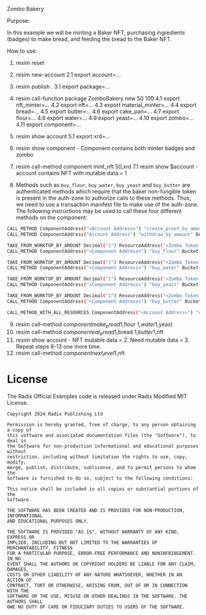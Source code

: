 Zombo Bakery

Purpose:

In this example we will be minting a Baker NFT, purchasing ingredients (badges) to make bread, and feeding the bread to the Baker NFT.

How to use: 

1. resim reset
2. resim new-account
	2.1 export account=...
3. resim publish .
	3.1 export package=...
4. resim call-function package ZomboBakery new 50 100 
	4.1 export nft_minter=...
	4.2 export nft=…
	4.3 export material_minter=…
	4.4 export bread=…
	4.5 export butter=…
	4.6 export cake_pan=…
	4.7 export flour=…
	4.8 export water=…
	4.9 export yeast=...
	4.10 export zombo=…
	4.11 export component=...
5. resim show account 
	5.1 export xrd=...
6. resim show component - Component contains both minter badges and zombo
7. resim call-method component mint_nft 50,xrd
	7.1 resim show $account - account contains NFT with mutable data = 1

8. Methods such as `buy_flour`, `buy_water`, `buy_yeast` and `buy_butter` are authenticated methods which require that the baker non-fungible token is present in the auth-zone to authorize calls to these methods. Thus, we need to use a transaction manifest file to make use of the auth-zone. The following instructions may be used to call these four different methods on the component:

```sh
CALL_METHOD ComponentAddress("<Account Address>") "create_proof_by_amount" Decimal("1") ResourceAddress("<Baker Badge Resource Address>");
CALL_METHOD ComponentAddress("Account Address") "withdraw_by_amount" Decimal("4") ResourceAddress("<Zombo Token Resource Address>");

TAKE_FROM_WORKTOP_BY_AMOUNT Decimal("1") ResourceAddress("<Zombo Token Resource Address>") Bucket("zombo_tokens_bucket_1");
CALL_METHOD ComponentAddress("<Component Address>") "buy_flour" Bucket("zombo_tokens_bucket_1");

TAKE_FROM_WORKTOP_BY_AMOUNT Decimal("1") ResourceAddress("<Zombo Token Resource Address>") Bucket("zombo_tokens_bucket_2");
CALL_METHOD ComponentAddress("<Component Address>") "buy_water" Bucket("zombo_tokens_bucket_2");

TAKE_FROM_WORKTOP_BY_AMOUNT Decimal("1") ResourceAddress("<Zombo Token Resource Address>") Bucket("zombo_tokens_bucket_3");
CALL_METHOD ComponentAddress("<Component Address>") "buy_yeast" Bucket("zombo_tokens_bucket_3");

TAKE_FROM_WORKTOP_BY_AMOUNT Decimal("1") ResourceAddress("<Zombo Token Resource Address>") Bucket("zombo_tokens_bucket_4");
CALL_METHOD ComponentAddress("<Component Address>") "buy_butter" Bucket("zombo_tokens_bucket_4");

CALL_METHOD_WITH_ALL_RESOURCES ComponentAddress("<Account Address>") "deposit_batch";
```

9. resim call-method $component make_bread 1,$flour 1,$water 1,$yeast
10. resim call-method $component eat_bread 1,$bread 1,$butter 1,$nft
11. resim show account - NFT mutable data = 2. Need mutable data = 3.  Repeat steps 8-13 one more time.
12. resim call-method $component next_level 1,$nft

# License

The Radix Official Examples code is released under Radix Modified MIT License.

    Copyright 2024 Radix Publishing Ltd

    Permission is hereby granted, free of charge, to any person obtaining a copy of
    this software and associated documentation files (the "Software"), to deal in
    the Software for non-production informational and educational purposes without
    restriction, including without limitation the rights to use, copy, modify,
    merge, publish, distribute, sublicense, and to permit persons to whom the
    Software is furnished to do so, subject to the following conditions:

    This notice shall be included in all copies or substantial portions of the
    Software.

    THE SOFTWARE HAS BEEN CREATED AND IS PROVIDED FOR NON-PRODUCTION, INFORMATIONAL
    AND EDUCATIONAL PURPOSES ONLY.

    THE SOFTWARE IS PROVIDED "AS IS", WITHOUT WARRANTY OF ANY KIND, EXPRESS OR
    IMPLIED, INCLUDING BUT NOT LIMITED TO THE WARRANTIES OF MERCHANTABILITY, FITNESS
    FOR A PARTICULAR PURPOSE, ERROR-FREE PERFORMANCE AND NONINFRINGEMENT. IN NO
    EVENT SHALL THE AUTHORS OR COPYRIGHT HOLDERS BE LIABLE FOR ANY CLAIM, DAMAGES,
    COSTS OR OTHER LIABILITY OF ANY NATURE WHATSOEVER, WHETHER IN AN ACTION OF
    CONTRACT, TORT OR OTHERWISE, ARISING FROM, OUT OF OR IN CONNECTION WITH THE
    SOFTWARE OR THE USE, MISUSE OR OTHER DEALINGS IN THE SOFTWARE. THE AUTHORS SHALL
    OWE NO DUTY OF CARE OR FIDUCIARY DUTIES TO USERS OF THE SOFTWARE.